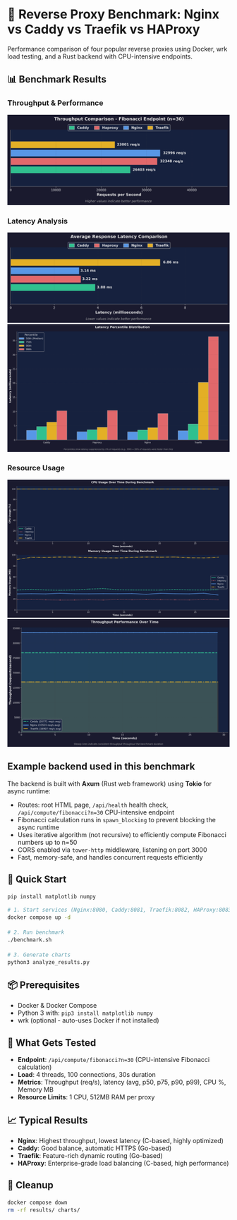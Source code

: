# 🚀 Reverse Proxy Benchmark: Nginx vs Caddy vs Traefik vs HAProxy

Performance comparison of four popular reverse proxies using Docker, wrk load testing, and a Rust backend with CPU-intensive endpoints.


## 📊 Benchmark Results

### Throughput & Performance
![Throughput](charts/throughput.png)

### Latency Analysis
![Latency](charts/latency.png)
![Latency Percentiles](charts/latency_percentiles.png)

### Resource Usage
![Resource Usage Timeline](charts/resource_usage_timeline.png)
![Throughput Timeline](charts/throughput_timeline.png)


## Example backend used in this benchmark

The backend is built with **Axum** (Rust web framework) using **Tokio** for async runtime:
- Routes: root HTML page, `/api/health` health check, `/api/compute/fibonacci?n=30` CPU-intensive endpoint
- Fibonacci calculation runs in `spawn_blocking` to prevent blocking the async runtime
- Uses iterative algorithm (not recursive) to efficiently compute Fibonacci numbers up to n=50
- CORS enabled via `tower-http` middleware, listening on port 3000
- Fast, memory-safe, and handles concurrent requests efficiently

## 🚀 Quick Start


```bash
pip install matplotlib numpy
```

```bash
# 1. Start services (Nginx:8080, Caddy:8081, Traefik:8082, HAProxy:8083)
docker compose up -d

# 2. Run benchmark
./benchmark.sh

# 3. Generate charts
python3 analyze_results.py
```

## 📦 Prerequisites

- Docker & Docker Compose
- Python 3 with: `pip3 install matplotlib numpy`
- wrk (optional - auto-uses Docker if not installed)

## 🎯 What Gets Tested

- **Endpoint**: `/api/compute/fibonacci?n=30` (CPU-intensive Fibonacci calculation)
- **Load**: 4 threads, 100 connections, 30s duration
- **Metrics**: Throughput (req/s), latency (avg, p50, p75, p90, p99), CPU %, Memory MB
- **Resource Limits**: 1 CPU, 512MB RAM per proxy

## 📈 Typical Results

- **Nginx**: Highest throughput, lowest latency (C-based, highly optimized)
- **Caddy**: Good balance, automatic HTTPS (Go-based)
- **Traefik**: Feature-rich dynamic routing (Go-based)
- **HAProxy**: Enterprise-grade load balancing (C-based, high performance)

## 🧹 Cleanup

```bash
docker compose down
rm -rf results/ charts/
```

